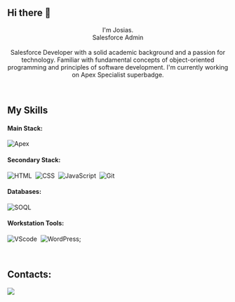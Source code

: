 ## Hi there 👋

<p align="center">I'm Josias. <br>Salesforce Admin<br><br>Salesforce Developer with a solid academic background and a passion for technology. Familiar with fundamental concepts of object-oriented programming and principles of software development. I'm currently working on Apex Specialist superbadge.  </p>&nbsp;

## My Skills

#### Main Stack:

![Apex](https://img.shields.io/badge/Apex-1797c0?style=for-the-badge&logo=Salesforce&logoColor=white)


#### Secondary Stack:

![HTML](https://img.shields.io/badge/HTML5-E34F26?style=for-the-badge&logo=html5&logoColor=white)&nbsp;
![CSS](https://img.shields.io/badge/CSS3-1572B6?style=for-the-badge&logo=css3&logoColor=white)&nbsp;
![JavaScript](https://img.shields.io/badge/JavaScript-F7DF1E?style=for-the-badge&logo=javascript&logoColor=black)&nbsp;
![Git](https://img.shields.io/badge/GIT-E44C30?style=for-the-badge&logo=git&logoColor=white)&nbsp;

#### Databases:

![SOQL](https://img.shields.io/badge/SOQL-1797c0?style=for-the-badge&logo=Salesforce&logoColor=white)

#### Workstation Tools:

![VScode](https://img.shields.io/badge/vscode-4285F4?style=for-the-badge&logo=vscode&logoColor=white)&nbsp;
![WordPress](https://img.shields.io/badge/WordPress-%23117AC9.svg?style=for-the-badge&logo=WordPress&logoColor=white);

&nbsp;
&nbsp;

## Contacts:

<div> 

<a href = "mailto:josias.p.barros@gmail.com"> <img src="https://img.shields.io/badge/-Gmail-%23333?style=for-the-badge&logo=gmail&logoColor=white" target="_blank"></a>
</div>&nbsp;&nbsp;
